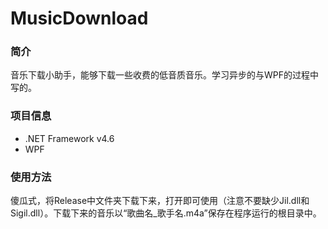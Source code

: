 # MusicDownload

### 简介
音乐下载小助手，能够下载一些收费的低音质音乐。学习异步的与WPF的过程中写的。

### 项目信息
+ .NET Framework v4.6
+ WPF

### 使用方法
傻瓜式，将Release中文件夹下载下来，打开即可使用（注意不要缺少Jil.dll和Sigil.dll）。下载下来的音乐以“歌曲名_歌手名.m4a”保存在程序运行的根目录中。
